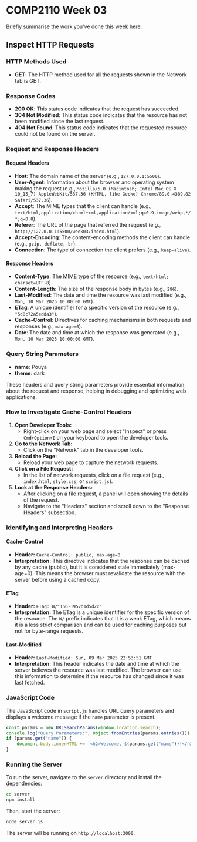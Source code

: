 # COMP2110 Week 03

Briefly summarise the work you've done this week here.

## Inspect HTTP Requests

### HTTP Methods Used

- **GET**: The HTTP method used for all the requests shown in the Network tab is GET.

### Response Codes

- **200 OK**: This status code indicates that the request has succeeded.
- **304 Not Modified**: This status code indicates that the resource has not been modified since the last request.
- **404 Not Found**: This status code indicates that the requested resource could not be found on the server.

### Request and Response Headers

#### Request Headers

- **Host**: The domain name of the server (e.g., `127.0.0.1:5500`).
- **User-Agent**: Information about the browser and operating system making the request (e.g., `Mozilla/5.0 (Macintosh; Intel Mac OS X 10_15_7) AppleWebKit/537.36 (KHTML, like Gecko) Chrome/89.0.4389.82 Safari/537.36`).
- **Accept**: The MIME types that the client can handle (e.g., `text/html,application/xhtml+xml,application/xml;q=0.9,image/webp,*/*;q=0.8`).
- **Referer**: The URL of the page that referred the request (e.g., `http://127.0.0.1:5500/week03/index.html`).
- **Accept-Encoding**: The content-encoding methods the client can handle (e.g., `gzip, deflate, br`).
- **Connection**: The type of connection the client prefers (e.g., `keep-alive`).

#### Response Headers

- **Content-Type**: The MIME type of the resource (e.g., `text/html; charset=UTF-8`).
- **Content-Length**: The size of the response body in bytes (e.g., `296`).
- **Last-Modified**: The date and time the resource was last modified (e.g., `Mon, 10 Mar 2025 10:00:00 GMT`).
- **ETag**: A unique identifier for a specific version of the resource (e.g., `"5d8c72a5edda3"`).
- **Cache-Control**: Directives for caching mechanisms in both requests and responses (e.g., `max-age=0`).
- **Date**: The date and time at which the response was generated (e.g., `Mon, 10 Mar 2025 10:00:00 GMT`).

### Query String Parameters

- **name**: Pouya
- **theme**: dark

These headers and query string parameters provide essential information about the request and response, helping in debugging and optimizing web applications.

### How to Investigate Cache-Control Headers

1. **Open Developer Tools:** 
   - Right-click on your web page and select "Inspect" or press `Cmd+Option+I` on your keyboard to open the developer tools.
2. **Go to the Network Tab:** 
   - Click on the "Network" tab in the developer tools.
3. **Reload the Page:** 
   - Reload your web page to capture the network requests.
4. **Click on a File Request:** 
   - In the list of network requests, click on a file request (e.g., `index.html`, `style.css`, or `script.js`).
5. **Look at the Response Headers:** 
   - After clicking on a file request, a panel will open showing the details of the request.
   - Navigate to the "Headers" section and scroll down to the "Response Headers" subsection.

### Identifying and Interpreting Headers

#### Cache-Control

- **Header:** `Cache-Control: public, max-age=0`
- **Interpretation:** This directive indicates that the response can be cached by any cache (public), but it is considered stale immediately (max-age=0). This means the browser must revalidate the resource with the server before using a cached copy.

#### ETag

- **Header:** `ETag: W/"156-1957d1d5d2c"`
- **Interpretation:** The ETag is a unique identifier for the specific version of the resource. The `W/` prefix indicates that it is a weak ETag, which means it is a less strict comparison and can be used for caching purposes but not for byte-range requests.

#### Last-Modified

- **Header:** `Last-Modified: Sun, 09 Mar 2025 22:53:51 GMT`
- **Interpretation:** This header indicates the date and time at which the server believes the resource was last modified. The browser can use this information to determine if the resource has changed since it was last fetched.

### JavaScript Code

The JavaScript code in `script.js` handles URL query parameters and displays a welcome message if the `name` parameter is present.

```javascript
const params = new URLSearchParams(window.location.search);
console.log("Query Parameters:", Object.fromEntries(params.entries()));
if (params.get("name")) {
    document.body.innerHTML += `<h2>Welcome, ${params.get("name")}!</h2>`;
}
```

### Running the Server

To run the server, navigate to the `server` directory and install the dependencies:

```sh
cd server
npm install
```

Then, start the server:

```sh
node server.js
```

The server will be running on `http://localhost:3000`.

